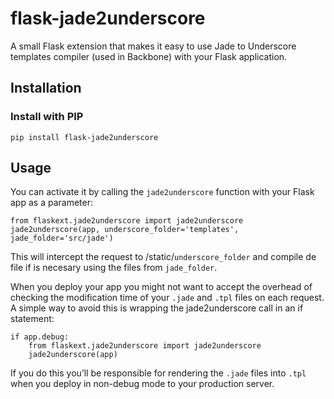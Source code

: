 flask-jade2underscore
=====================

A small Flask extension that makes it easy to use Jade to Underscore templates compiler (used in Backbone) with your Flask application.

## Installation

### Install with PIP

    pip install flask-jade2underscore


## Usage

You can activate it by calling the `jade2underscore` function with your Flask app as a parameter:

    from flaskext.jade2underscore import jade2underscore
    jade2underscore(app, underscore_folder='templates', jade_folder='src/jade')

This will intercept the request to /static/`underscore_folder` and compile de file if is necesary using the files from `jade_folder`.

When you deploy your app you might not want to accept the overhead of checking the modification time of your `.jade` and `.tpl` files on each request. A simple way to avoid this is wrapping the jade2underscore call in an if statement:

    if app.debug:
        from flaskext.jade2underscore import jade2underscore
        jade2underscore(app)
        
If you do this you’ll be responsible for rendering the `.jade` files into `.tpl` when you deploy in non-debug mode to your production server.
